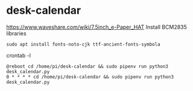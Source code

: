 # desk-calendar

https://www.waveshare.com/wiki/7.5inch_e-Paper_HAT
Install BCM2835 libraries
```
sudo apt install fonts-noto-cjk ttf-ancient-fonts-symbola
```

crontab -l
```
@reboot cd /home/pi/desk-calendar && sudo pipenv run python3 desk_calendar.py
0 * * * * cd /home/pi/desk-calendar && sudo pipenv run python3 desk_calendar.py
```
